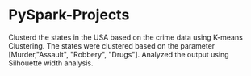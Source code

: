# PySpark-Projects
Clusterd the states in the USA based on the crime data using K-means Clustering.
The states were clustered based on the parameter [Murder,"Assault", "Robbery", "Drugs"].
Analyzed the output using Silhouette width analysis. 

